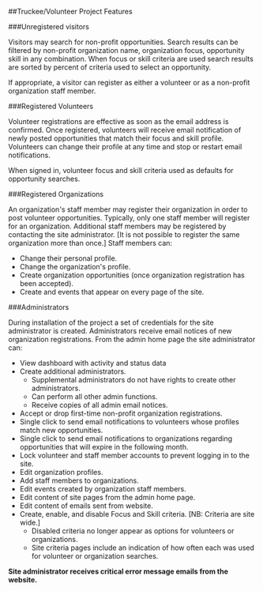 ##Truckee/Volunteer Project Features

###Unregistered visitors

Visitors may search for non-profit opportunities.  Search results can be filtered by non-profit organization name, organization focus, opportunity skill in any combination.  When focus or skill criteria are used search results are sorted by percent of criteria used to select an opportunity.   

If appropriate, a visitor can register as either a volunteer or as a non-profit organization staff member.

###Registered Volunteers

Volunteer registrations are effective as soon as the email address is confirmed. Once registered, volunteers will receive email notification of newly posted opportunities that match their focus and skill profile. Volunteers can change their profile at any time and stop or restart email notifications.

When signed in, volunteer focus and skill criteria used as defaults for opportunity searches.

###Registered Organizations

An organization's staff member may register their organization in order to post volunteer opportunities.  Typically, only one staff member will register for an organization. Additional staff members may be registered by contacting the site administrator. [It is not possible to register the same organization more than once.] Staff members can:

*   Change their personal profile.
*   Change the organization's profile.
*   Create organization opportunities (once organization registration has been accepted).
*   Create and events that appear on every page of the site.  

###Administrators

During installation of the project a set of credentials for the site administrator is created. Administrators receive email notices of new organization registrations. From the admin home page the site administrator can:
 
*   View dashboard with activity and status data
*   Create additional administrators.
    *   Supplemental administrators do not have rights to create other administrators.
    *   Can perform all other admin functions.
    *   Receive copies of all admin email notices.
*   Accept or drop first-time non-profit organization registrations.
*   Single click to send email notifications to volunteers whose profiles match new opportunities.
*   Single click to send email notifications to organizations regarding opportunities that will expire in the following month.
*   Lock volunteer and staff member accounts to prevent logging in to the site.
*   Edit organization profiles.
*   Add staff members to organizations.
*   Edit events created by organization staff members.
*   Edit content of site pages from the admin home page.
*   Edit content of emails sent from website.
*   Create, enable, and disable Focus and Skill criteria. [NB: Criteria are site wide.]
    *   Disabled criteria no longer appear as options for volunteers or organizations.
    *   Site criteria pages include an indication of how often each was used for volunteer or organization searches.

__Site administrator receives critical error message emails from the website.__